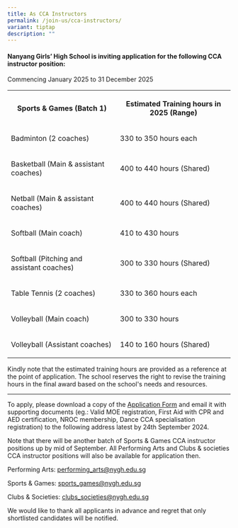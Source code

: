 ```yaml
---
title: As CCA Instructors
permalink: /join-us/cca-instructors/
variant: tiptap
description: ""
---
```

<h4><strong>Nanyang Girls’ High School is inviting application for the following CCA instructor position:</strong>&nbsp;</h4>
<p>Commencing January 2025 to 31 December 2025</p>
<table style="minWidth: 50px">
<colgroup>
<col>
<col>
</colgroup>
<tbody>
<tr>
<th rowspan="1" colspan="1">
<p><strong>Sports &amp; Games (Batch 1)</strong>
</p>
</th>
<th rowspan="1" colspan="1">
<p><strong>Estimated Training hours in 2025 (Range)</strong>
</p>
</th>
</tr>
<tr>
<td rowspan="1" colspan="1">
<p>Badminton (2 coaches)</p>
</td>
<td rowspan="1" colspan="1">
<p>330 to 350 hours each</p>
</td>
</tr>
<tr>
<td rowspan="1" colspan="1">
<p>Basketball (Main &amp; assistant coaches)</p>
</td>
<td rowspan="1" colspan="1">
<p>400 to 440 hours (Shared)</p>
</td>
</tr>
<tr>
<td rowspan="1" colspan="1">
<p>Netball (Main &amp; assistant coaches)</p>
</td>
<td rowspan="1" colspan="1">
<p>400 to 440 hours (Shared)</p>
</td>
</tr>
<tr>
<td rowspan="1" colspan="1">
<p>Softball (Main coach)</p>
</td>
<td rowspan="1" colspan="1">
<p>410 to 430 hours</p>
</td>
</tr>
<tr>
<td rowspan="1" colspan="1">
<p>Softball (Pitching and assistant coaches)</p>
</td>
<td rowspan="1" colspan="1">
<p>300 to 330 hours (Shared)</p>
</td>
</tr>
<tr>
<td rowspan="1" colspan="1">
<p>Table Tennis (2 coaches)</p>
</td>
<td rowspan="1" colspan="1">
<p>330 to 360 hours each</p>
</td>
</tr>
<tr>
<td rowspan="1" colspan="1">
<p>Volleyball (Main coach)</p>
</td>
<td rowspan="1" colspan="1">
<p>300 to 330 hours</p>
</td>
</tr>
<tr>
<td rowspan="1" colspan="1">
<p>Volleyball (Assistant coaches)</p>
</td>
<td rowspan="1" colspan="1">
<p>140 to 160 hours (Shared)</p>
</td>
</tr>
</tbody>
</table>
<p>Kindly note that the estimated training hours are provided as a reference
at the point of application. The school reserves the right to revise the
training hours in the final award based on the school's needs and resources.&nbsp;</p>
<hr>
<p>To apply, please download a copy of the <a href="/files/Application_form_for_NYGH_CCA_Coach_or_Instructor.pdf" rel="noopener noreferrer nofollow" target="_blank">Application Form</a> and
email it with supporting documents (eg.: Valid MOE registration, First
Aid with CPR and AED certification, NROC membership, Dance CCA specialisation
registration) to the following address latest by 24th September 2024.</p>
<p>Note that there will be another batch of Sports &amp; Games CCA instructor
positions up by mid of September. All Performing Arts and Clubs &amp; societies
CCA instructor positions will also be available for application then.</p>
<p>Performing Arts: <a href="mailto:performing_arts@nygh.edu.sg" rel="noopener noreferrer nofollow" target="_blank">performing_arts@nygh.edu.sg</a>
</p>
<p>Sports &amp; Games: <a href="mailto:sports_games@nygh.edu.sg" rel="noopener noreferrer nofollow" target="_blank">sports_games@nygh.edu.sg</a>
</p>
<p>Clubs &amp; Societies: <a href="mailto:clubs_societies@nygh.edu.sg" rel="noopener noreferrer nofollow" target="_blank">clubs_societies@nygh.edu.sg</a>
</p>
<p>We would like to thank all applicants in advance and regret that only
shortlisted candidates will be notified.</p>